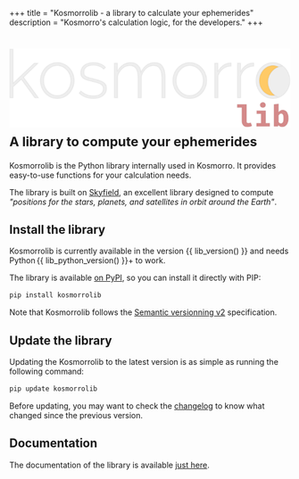 +++
title = "Kosmorrolib - a library to calculate your ephemerides"
description = "Kosmorro's calculation logic, for the developers."
+++

# ![Kosmorrolib](/img/svg/kosmorro/kosmorrolib-logo-white.svg) <small>A library to compute your ephemerides</small>

Kosmorrolib is the Python library internally used in Kosmorro. It provides easy-to-use functions for your calculation needs.

The library is built on [Skyfield](https://rhodesmill.org/skyfield/), an excellent library designed to compute _"positions for the stars, planets, and satellites in orbit around the Earth"_.

## Install the library

Kosmorrolib is currently available in the version {{ lib_version() }} and needs Python {{ lib_python_version() }}+ to work.

The library is available [on PyPI](https://pypi.org/project/kosmorrolib/), so you can install it directly with PIP:

```bash
pip install kosmorrolib
```

Note that Kosmorrolib follows the [Semantic versionning v2](https://semver.org/spec/v2.0.0.html) specification.

## Update the library

Updating the Kosmorrolib to the latest version is as simple as running the following command:

```bash
pip update kosmorrolib
```

Before updating, you may want to check the [changelog](@/lib/changelog.md) to know what changed since the previous version.

## Documentation

The documentation of the library is available [just here](/lib/doc/).
